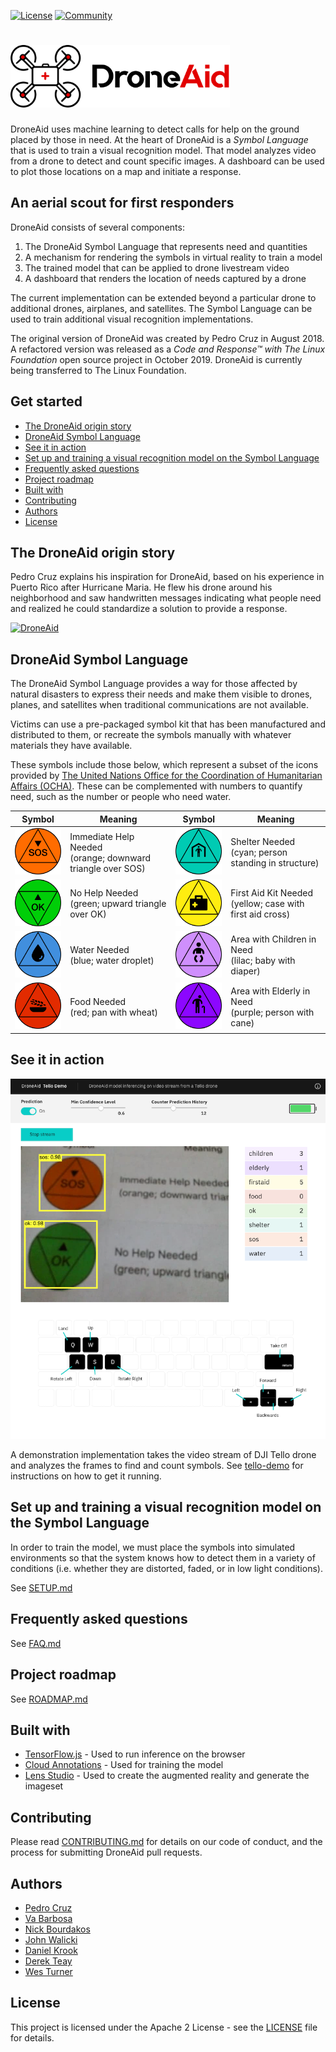 [![License](https://img.shields.io/badge/License-Apache2-blue.svg)](https://www.apache.org/licenses/LICENSE-2.0) [![Community](https://img.shields.io/badge/Join-Community-blue.svg)](https://developer.ibm.com/callforcode/solutions/projects/get-started/)

# <img src="img/droneaid-logo.png" height="100" alt="DroneAid logo">

DroneAid uses machine learning to detect calls for help on the ground placed by those in need. At the heart of DroneAid is a *Symbol Language* that is used to train a visual recognition model. That model analyzes video from a drone to detect and count specific images. A dashboard can be used to plot those locations on a map and initiate a response.

## An aerial scout for first responders

DroneAid consists of several components:
1. The DroneAid Symbol Language that represents need and quantities
2. A mechanism for rendering the symbols in virtual reality to train a model
3. The trained model that can be applied to drone livestream video
4. A dashboard that renders the location of needs captured by a drone

The current implementation can be extended beyond a particular drone to additional drones, airplanes, and satellites. The Symbol Language can be used to train additional visual recognition implementations.

The original version of DroneAid was created by Pedro Cruz in August 2018. A refactored version was released as a *Code and Response™ with The Linux Foundation* open source project in October 2019. DroneAid is currently being transferred to The Linux Foundation.

## Get started

* [The DroneAid origin story](#the-droneaid-origin-story)
* [DroneAid Symbol Language](#droneaid-symbol-language)
* [See it in action](#see-it-in-action)
* [Set up and training a visual recognition model on the Symbol Language](#set-up-and-training-a-visual-recognition-model-on-the-symbol-language)
* [Frequently asked questions](#frequently-asked-questions)
* [Project roadmap](#project-roadmap)
* [Built with](#built-with)
* [Contributing](#contributing)
* [Authors](#authors)
* [License](#license)

## The DroneAid origin story

Pedro Cruz explains his inspiration for DroneAid, based on his experience in Puerto Rico after Hurricane Maria. He flew his drone around his neighborhood and saw handwritten messages indicating what people need and realized he could standardize a solution to provide a response.

[![DroneAid](https://img.youtube.com/vi/9fRcis-5Zuc/0.jpg)](https://www.youtube.com/watch?v=9fRcis-5Zuc)

## DroneAid Symbol Language

The DroneAid Symbol Language provides a way for those affected by natural disasters to express their needs and make them visible to drones, planes, and satellites when traditional communications are not available.

Victims can use a pre-packaged symbol kit that has been manufactured and distributed to them, or recreate the symbols manually with whatever materials they have available.

These symbols include those below, which represent a subset of the icons provided by [The United Nations Office for the Coordination of Humanitarian Affairs (OCHA)](https://www.unocha.org/story/ocha-launches-500-free-humanitarian-symbols). These can be complemented with numbers to quantify need, such as the number or people who need water.

| Symbol | Meaning | Symbol | Meaning |
|--------|--------- |--------|---------|
| <img src="img/icons/icon-sos.png" width="100" alt="SOS"> | Immediate Help Needed<br>(orange; downward triangle over SOS) | <img src="img/icons/icon-shelter.png" width="100" alt="Shelter"> | Shelter Needed<br>(cyan; person standing in structure)  |
| <img src="img/icons/icon-ok.png" width="100" alt="OK"> | No Help Needed<br>(green; upward triangle over OK) | <img src="img/icons/icon-firstaid.png" width="100" alt="FirstAid">| First Aid Kit Needed<br>(yellow; case with first aid cross) |
| <img src="img/icons/icon-water.png" width="100" alt="Water"> | Water Needed<br>(blue; water droplet) | <img src="img/icons/icon-children.png" width="100" alt="Children">| Area with Children in Need<br>(lilac; baby with diaper) |
| <img src="img/icons/icon-food.png" width="100" alt="Food"> | Food Needed<br>(red; pan with wheat) | <img src="img/icons/icon-elderly.png" width="100" alt="Elderly"> | Area with Elderly in Need<br>(purple; person with cane) |


## See it in action

![Dashboard Screenshot](img/DashboardScreenshot.png)

A demonstration implementation takes the video stream of DJI Tello drone and analyzes the frames to find and count symbols. See [tello-demo](tello-demo) for instructions on how to get it running.

## Set up and training a visual recognition model on the Symbol Language

In order to train the model, we must place the symbols into simulated environments so that the system knows how to detect them in a variety of conditions (i.e. whether they are distorted, faded, or in low light conditions).

See [SETUP.md](SETUP.md)

## Frequently asked questions

See [FAQ.md](FAQ.md)

## Project roadmap

See [ROADMAP.md](ROADMAP.md)

## Built with

* [TensorFlow.js](https://www.tensorflow.org/js) - Used to run inference on the browser
* [Cloud Annotations](https://github.com/cloud-annotations/training) - Used for training the model
* [Lens Studio](https://lensstudio.snapchat.com/) - Used to create the augmented reality and generate the imageset

## Contributing

Please read [CONTRIBUTING.md](CONTRIBUTING.md) for details on our code of conduct, and the process for submitting DroneAid pull requests.

## Authors

* [Pedro Cruz](https://github.com/pedrocruzio)
* [Va Barbosa](https://github.com/vabarbosa)
* [Nick Bourdakos](https://github.com/bourdakos1)
* [John Walicki](https://github.com/johnwalicki)
* [Daniel Krook](https://github.com/krook)
* [Derek Teay](https://github.com/derekteay)
* [Wes Turner](https://github.com/westurner)

## License

This project is licensed under the Apache 2 License - see the [LICENSE](LICENSE) file for details.
